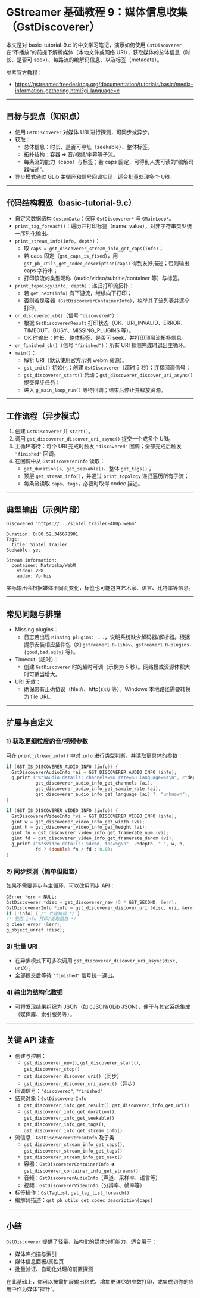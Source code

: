 # GStreamer 基础教程 9：媒体信息收集（GstDiscoverer）

本文是对 basic-tutorial-9.c 的中文学习笔记，演示如何使用 `GstDiscoverer` 在“不播放”的前提下解析媒体（本地文件或网络 URI），获取媒体的总体信息（时长、是否可 seek）、每路流的编解码信息、以及标签（metadata）。

参考官方教程：
- https://gstreamer.freedesktop.org/documentation/tutorials/basic/media-information-gathering.html?gi-language=c

---

## 目标与要点（知识点）
- 使用 `GstDiscoverer` 对媒体 URI 进行探测，可同步或异步。
- 获取：
  - 总体信息：时长、是否可寻址（seekable）、整体标签。
  - 拓扑结构：容器 ➜ 音/视频/字幕等子流。
  - 每条流的能力（caps）与标签；若 caps 固定，可得到人类可读的“编解码器描述”。
- 异步模式通过 GLib 主循环和信号回调实现，适合批量处理多个 URI。

---

## 代码结构概览（basic-tutorial-9.c）

- 自定义数据结构 `CustomData`：保存 `GstDiscoverer*` 与 `GMainLoop*`。
- `print_tag_foreach()`：遍历并打印标签（name: value），对非字符串类型统一序列化输出。
- `print_stream_info(info, depth)`：
  - 取 `caps = gst_discoverer_stream_info_get_caps(info)`；
  - 若 caps 固定（`gst_caps_is_fixed`），用 `gst_pb_utils_get_codec_description(caps)` 得到友好描述；否则输出 caps 字符串；
  - 打印该流的类型昵称（audio/video/subtitle/container 等）与标签。
- `print_topology(info, depth)`：递归打印流拓扑：
  - 若 `get_next(info)` 有下游流，继续向下打印；
  - 否则若是容器（`GstDiscovererContainerInfo`），枚举其子流列表并逐个打印。
- `on_discovered_cb()`（信号 `"discovered"`）：
  - 根据 `GstDiscovererResult` 打印状态（OK、URI_INVALID、ERROR、TIMEOUT、BUSY、MISSING_PLUGINS 等）。
  - OK 时输出：时长、整体标签、是否可 seek、并打印顶层流拓扑信息。
- `on_finished_cb()`（信号 `"finished"`）：所有 URI 探测完成时退出主循环。
- `main()`：
  - 解析 URI（默认使用官方示例 webm 资源）。
  - `gst_init()` 初始化；创建 `GstDiscoverer`（超时 5 秒）；连接回调信号；
  - `gst_discoverer_start()` 启动；`gst_discoverer_discover_uri_async()` 提交异步任务；
  - 进入 `g_main_loop_run()` 等待回调；结束后停止并释放资源。

---

## 工作流程（异步模式）
1. 创建 `GstDiscoverer` 并 `start()`。
2. 调用 `gst_discoverer_discover_uri_async()` 提交一个或多个 URI。
3. 主循环等待：每个 URI 完成时触发 `"discovered"` 回调；全部完成后触发 `"finished"` 回调。
4. 在回调中从 `GstDiscovererInfo` 读取：
   - `get_duration()`、`get_seekable()`、整体 `get_tags()`；
   - 顶层 `get_stream_info()`，并通过 `print_topology` 递归遍历所有子流；
   - 每条流读取 `caps`、`tags`，必要时取得 codec 描述。

---

## 典型输出（示例片段）
```
Discovered 'https://.../sintel_trailer-480p.webm'

Duration: 0:00:52.345678901
Tags:
  title: Sintel Trailer
Seekable: yes

Stream information:
  container: Matroska/WebM
    video: VP8
    audio: Vorbis
```
实际输出会根据媒体不同而变化，标签也可能包含艺术家、语言、比特率等信息。

---

## 常见问题与排错
- Missing plugins：
  - 日志若出现 `Missing plugins: ...`，说明系统缺少解码器/解析器。根据提示安装相应插件包（如 `gstreamer1.0-libav`、`gstreamer1.0-plugins-{good,bad,ugly}` 等）。
- Timeout（超时）：
  - 创建 `GstDiscoverer` 时的超时可调（示例为 5 秒）。网络慢或资源体积大时可适当增大。
- URI 无效：
  - 确保带有正确协议（file://、http(s):// 等）。Windows 本地路径需要转换为 file URI。

---

## 扩展与自定义

### 1) 获取更细粒度的音/视频参数
可在 `print_stream_info()` 中对 `info` 进行类型判断，并读取更具体的参数：
```c
if (GST_IS_DISCOVERER_AUDIO_INFO (info)) {
  GstDiscovererAudioInfo *ai = GST_DISCOVERER_AUDIO_INFO (info);
  g_print ("%*sAudio details: channels=%u rate=%u language=%s\n", 2*depth, " ",
           gst_discoverer_audio_info_get_channels (ai),
           gst_discoverer_audio_info_get_sample_rate (ai),
           gst_discoverer_audio_info_get_language (ai) ?: "unknown");
}

if (GST_IS_DISCOVERER_VIDEO_INFO (info)) {
  GstDiscovererVideoInfo *vi = GST_DISCOVERER_VIDEO_INFO (info);
  gint w = gst_discoverer_video_info_get_width (vi);
  gint h = gst_discoverer_video_info_get_height (vi);
  gint fn = gst_discoverer_video_info_get_framerate_num (vi);
  gint fd = gst_discoverer_video_info_get_framerate_denom (vi);
  g_print ("%*sVideo details: %dx%d, fps=%g\n", 2*depth, " ", w, h,
           fd ? (double) fn / fd : 0.0);
}
```

### 2) 同步探测（简单但阻塞）
如果不需要异步与主循环，可以改用同步 API：
```c
GError *err = NULL;
GstDiscoverer *disc = gst_discoverer_new (5 * GST_SECOND, &err);
GstDiscovererInfo *info = gst_discoverer_discover_uri (disc, uri, &err);
if (!info) { /* 处理错误 */ }
/* 使用 info 打印/提取信息 */
g_clear_error (&err);
g_object_unref (disc);
```

### 3) 批量 URI
- 在异步模式下可多次调用 `gst_discoverer_discover_uri_async(disc, uriX)`。
- 全部提交后等待 `"finished"` 信号统一退出。

### 4) 输出为结构化数据
- 可将发现结果组织为 JSON（如 cJSON/GLib JSON），便于与其它系统集成（媒体库、索引服务等）。

---

## 关键 API 速查
- 创建与控制：
  - `gst_discoverer_new()`, `gst_discoverer_start()`, `gst_discoverer_stop()`
  - `gst_discoverer_discover_uri()`（同步）
  - `gst_discoverer_discover_uri_async()`（异步）
- 回调信号：`"discovered"`, `"finished"`
- 结果对象：`GstDiscovererInfo`
  - `gst_discoverer_info_get_result()`, `gst_discoverer_info_get_uri()`
  - `gst_discoverer_info_get_duration()`, `gst_discoverer_info_get_seekable()`
  - `gst_discoverer_info_get_tags()`, `gst_discoverer_info_get_stream_info()`
- 流信息：`GstDiscovererStreamInfo` 及子类
  - `gst_discoverer_stream_info_get_caps()`, `gst_discoverer_stream_info_get_tags()`
  - `gst_discoverer_stream_info_get_next()`
  - 容器：`GstDiscovererContainerInfo` ➜ `gst_discoverer_container_info_get_streams()`
  - 音频：`GstDiscovererAudioInfo`（声道、采样率、语言等）
  - 视频：`GstDiscovererVideoInfo`（分辨率、帧率等）
- 标签操作：`GstTagList`, `gst_tag_list_foreach()`
- 编解码描述：`gst_pb_utils_get_codec_description(caps)`

---

## 小结
`GstDiscoverer` 提供了轻量、结构化的媒体分析能力，适合用于：
- 媒体库扫描与索引
- 媒体信息面板/属性页
- 批量验证、自动化处理的前置探测

在此基础上，你可以按需扩展输出格式、增加更详尽的参数打印，或集成到你的应用中作为媒体“探针”。
